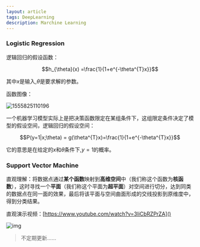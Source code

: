 ```yaml
---
layout: article
tags: DeepLearning
description: Marchine Learning
---
```


### Logistic Regression

逻辑回归的假设函数：

$$h_{\theta}(x) =\frac{1}{1+e^{-\theta^{T}x}}$$

其中$x$是输入,$\theta$是要求解的参数。

函数图像：

![1555825110196](http://cdn.lisongqian.cn/1555825110196.png)

一个机器学习模型实际上是把决策函数限定在某组条件下，这组限定条件决定了模型的假设空间，逻辑回归的假设空间：

$$P(y=1|x;\theta)  = g(\theta^{T}x)=\frac{1}{1+e^{-\theta^{T}x}}$$

它的意思是在给定的$x$和$\theta$条件下,$y=1$的概率。

<!--more-->

### Support Vector Machine

直观理解：将数据点通过**某个函数**映射到**高维空间**中（我们称这个函数为**核函数**），这时寻找一个**平面**（我们称这个平面为**超平面**）对空间进行切分，达到同类的数据点在同一面的效果，最后将该平面与空间曲面形成的交线投影到原维度中，得到分类结果。

直观演示视频：[https://www.youtube.com/watch?v=3liCbRZPrZA]()

![img](http://cdn.lisongqian.cn/svm.gif)

> 不定期更新……
